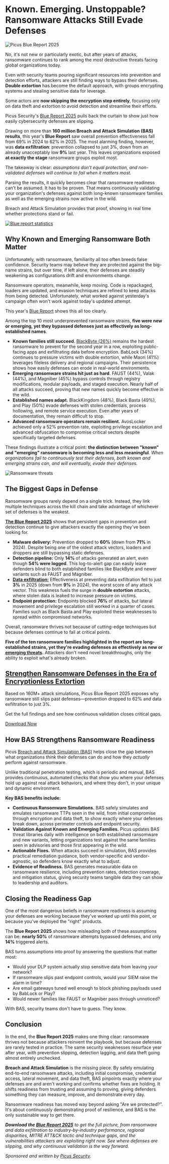 # Known. Emerging. Unstoppable? Ransomware Attacks Still Evade Defenses

![Picus Blue Report 2025](https://www.bleepstatic.com/content/posts/2025/09/14/blue-report-header.png)

No, it's not new or particularly exotic, but after years of attacks, ransomware continues to rank among the most destructive threats facing global organizations today. 

Even with security teams pouring significant resources into prevention and detection efforts, attackers are still finding ways to bypass their defenses. **Double extortion** has become the default approach, with groups encrypting systems and stealing sensitive data for leverage.

Some actors are **now skipping the encryption step entirely**, focusing only on data theft and extortion to avoid detection and streamline their efforts.

Picus Security's [Blue Report 2025](https://hubs.li/Q03HM8Sj0) pulls back the curtain to show just how easily cybersecurity defenses are slipping.

Drawing on more than **160 million Breach and Attack Simulation (BAS) results**, this year's **Blue Report** saw overall prevention effectiveness fall from 69% in 2024 to 62% in 2025\. The most alarming finding, however, was **data exfiltration**: prevention collapsed to just 3%, down from an already unacceptably low **9%** last year. This leaves organizations exposed **at exactly the stage** ransomware groups exploit most.

The takeaway is clear: _assumptions don't equal protection, and non-validated defenses will continue to fail when it matters most._

Parsing the results, it quickly becomes clear that ransomware readiness can't be assumed. It has to be proven. That means continuously validating your organization's defenses against both long-known ransomware families as well as the emerging strains now active in the wild.

Breach and Attack Simulation provides that proof, showing in real time whether protections stand or fail.

[![Blue report statistics](https://www.bleepstatic.com/images/news/security/p/picus/blue-report/intro-blog.png)](https://hubs.li/Q03HM8Sj0)

## Why Known and Emerging Ransomware Both Matter

Unfortunately, with ransomware, familiarity all too often breeds false confidence. Security teams may believe they are protected against the big-name strains, but over time, if left alone, their defenses are steadily weakening as configurations drift and environments change.

Ransomware operators, meanwhile, keep moving. Code is repackaged, loaders are updated, and evasion techniques are refined to keep attacks from being detected. Unfortunately, what worked against yesterday's campaign often won't work against today's updated attempt.

This year's [Blue Report](https://hubs.li/Q03HM8Sj0) shows this all too clearly. 

Among the top 10 most underprevented ransomware strains, **five were new or emerging, yet they bypassed defenses just as effectively as long-established names**.

* **Known families still succeed**. [BlackByte (26%)](https://www.picussecurity.com/resource/ttps-used-by-blackbyte-ransomware-targeting-critical-infrastructure) remains the hardest ransomware to prevent for the second year in a row, exploiting public-facing apps and exfiltrating data before encryption. BabLock (34%) continues to pressure victims with double extortion, while Maori (41%) leverages fileless delivery and regional campaigns. Their persistence shows how easily defenses can erode in real-world environments.
* **Emerging ransomware strains hit just as hard**. FAUST (44%), Valak (44%), and Magniber (45%) bypass controls through registry modifications, modular payloads, and staged execution. Nearly half of all attacks succeed, proving that new names quickly become effective in the wild.
* **Established names adapt.** BlackKingdom (48%), Black Basta (49%), and Play (50%) evade defenses with stolen credentials, process hollowing, and remote service execution. Even after years of documentation, they remain difficult to stop.
* **Advanced ransomware operators remain resilient.** AvosLocker achieved only a 52% prevention rate, exploiting privilege escalation and advanced obfuscation to compromise critical sectors despite specifically targeted defenses.

These findings illustrate a critical point: **the distinction between "known" and "emerging" ransomware is becoming less and less meaningful**. _When organizations fail to continuously test their defenses, both known and emerging strains can, and will eventually, evade their defenses._

![Ransomware threats](https://www.bleepstatic.com/images/news/security/p/picus/blue-report/ransomware-threats.png)

## The Biggest Gaps in Defense

Ransomware groups rarely depend on a single trick. Instead, they link multiple techniques across the kill chain and take advantage of whichever set of defenses is the weakest. 

**[The Blue Report 2025](https://hubs.li/Q03HM8Sj0)** shows that persistent gaps in prevention and detection continue to give attackers exactly the opening they've been looking for.

* **Malware delivery:** Prevention dropped to **60%** (down from **71%** in 2024). Despite being one of the oldest attack vectors, loaders and droppers are still bypassing static defenses.
* **Detection pipeline:** Only **14%** of attacks generated an alert, even though **54% were logged**. This log-to-alert gap can easily leave defenders blind to both established families like BlackByte and newer variants such as FAUST and Magniber.
* **[Data exfiltration:](https://www.picussecurity.com/product/data-loss-prevention-dlp-testing)** Effectiveness at preventing data exfiltration fell to just **3%** in 2025 (down from **9%** in 2024), the worst score of any attack vector. This weakness fuels the surge in **double extortion** attacks, where stolen data is leaked to increase pressure on victims.
* **Endpoint protection:** Endpoints blocked **76%** of attacks, but lateral movement and privilege escalation still worked in a quarter of cases. Families such as Black Basta and Play exploited these weaknesses to spread within compromised networks.

Overall, ransomware thrives not because of cutting-edge techniques but because defenses continue to fail at critical points. 

**Five of the ten ransomware families highlighted in the report are long-established strains, yet they're evading defenses as effectively as new or [emerging threats](https://www.picussecurity.com/resource/tag/emerging-threat).** Attackers don't need novel breakthroughs, only the ability to exploit what's already broken.

## [Strengthen Ransomware Defenses in the Era of Encryptionless Extortion](https://hubs.li/Q03HMp2Q0)

Based on 160M+ attack simulations, Picus Blue Report 2025 exposes why ransomware still slips past defenses—prevention dropped to 62% and data exfiltration to just 3%.

Get the full findings and see how continuous validation closes critical gaps. 

[Download Now](https://hubs.li/Q03HMp2Q0)

## How BAS Strengthens Ransomware Readiness

Picus [Breach and Attack Simulation (BAS)](https://www.picussecurity.com/breach-and-attack-simulation) helps close the gap between what organizations _think_ their defenses can do and how they _actually_ perform against ransomware. 

Unlike traditional penetration testing, which is periodic and manual, BAS provides continuous, automated checks that show you where your defenses hold up against real attack behaviors, and where they don't, in your unique and dynamic environment.

**Key BAS benefits include:**

* **Continuous Ransomware Simulations.** BAS safely simulates and emulates ransomware TTPs seen in the wild, from initial compromise through encryption and data theft, to show exactly where your defenses break down, across perimeter controls and endpoint security.
* **Validation Against Known and Emerging Families.** Picus updates BAS threat libraries daily with intelligence on both established ransomware and new variants, letting organizations test against the same families seen in advisories and those first appearing in the wild.
* **Actionable Fixes.** When attacks succeed in simulation, BAS provides practical remediation guidance, both vendor-specific and vendor-agnostic, so defenders know exactly what to adjust.
* **Evidence of Readiness.** BAS generates measurable data on ransomware resilience, including prevention rates, detection coverage, and mitigation status, giving security teams tangible data they can show to leadership and auditors.

## Closing the Readiness Gap

One of the most dangerous beliefs in ransomware readiness is assuming your defenses are working because they've worked up until this point, or because you've deployed the "right" products.

The **Blue Report 2025** shows how misleading both of these assumptions can be: **nearly 50%** of ransomware attempts bypassed defenses, and only **14%** triggered alerts.

BAS turns assumptions into proof by answering the questions that matter most:

* Would your DLP system actually stop sensitive data from leaving your network?
* If ransomware slips past endpoint controls, would your SIEM raise the alarm in time?
* Are email gateways tuned well enough to block phishing payloads used by BabLock or Play?
* Would newer families like FAUST or Magniber pass through unnoticed?

With BAS, security teams don't have to guess. They know.

## Conclusion

In the end, the **Blue Report 2025** makes one thing clear: ransomware thrives not because attackers reinvent the playbook, but because defenses are rarely tested in practice. The same security weaknesses resurface year after year, with prevention slipping, detection lagging, and data theft going almost entirely unchecked.

**Breach and Attack Simulation** is the missing piece. By safely emulating end-to-end ransomware attacks, including initial compromise, credential access, lateral movement, and data theft, BAS pinpoints exactly where your defenses are and aren't working and confirms whether fixes are holding. It shifts readiness from trusting and assuming to proving, giving defenders something they can measure, improve, and demonstrate every day.

Ransomware readiness has moved way beyond asking "Are we protected?". It's about continuously demonstrating proof of resilience, and BAS is the only sustainable way to get there.

_**Download the [Blue Report 2025](https://hubs.li/Q03HM8Sj0)** to get the full picture, from ransomware and data exfiltration to industry-by-industry performance, regional disparities, MITRE ATT&CK tactic and technique gaps, and the vulnerabilities attackers are exploiting right now. See where defenses are slipping, and why continuous validation is the way forward._

_Sponsored and written by [Picus Security](https://hubs.li/Q03HMp2Q0)._